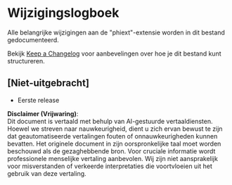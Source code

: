 # Wijzigingslogboek

Alle belangrijke wijzigingen aan de "phiext"-extensie worden in dit bestand gedocumenteerd.

Bekijk [Keep a Changelog](http://keepachangelog.com/) voor aanbevelingen over hoe je dit bestand kunt structureren.

## [Niet-uitgebracht]

- Eerste release

**Disclaimer (Vrijwaring)**:  
Dit document is vertaald met behulp van AI-gestuurde vertaaldiensten. Hoewel we streven naar nauwkeurigheid, dient u zich ervan bewust te zijn dat geautomatiseerde vertalingen fouten of onnauwkeurigheden kunnen bevatten. Het originele document in zijn oorspronkelijke taal moet worden beschouwd als de gezaghebbende bron. Voor cruciale informatie wordt professionele menselijke vertaling aanbevolen. Wij zijn niet aansprakelijk voor misverstanden of verkeerde interpretaties die voortvloeien uit het gebruik van deze vertaling.